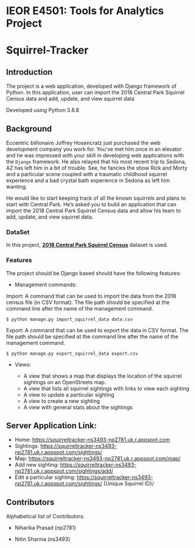 # IEOR E4501: Tools for Analytics Project
# Squirrel-Tracker

## Introduction
The project is a web application, developed with Django framework of Python. In this application, user can import the 2018 Central Park Squirrel Census data and add, update, and view squirrel data

Developed using Python 3.8.8

## Background
Eccentric billionaire Joffrey Hosencratz just purchased the web development company you work for. You’ve met him once in an elevator and he was impressed with your skill in developing web applications with the ``Django`` framework. He also relayed that his most recent trip to Sedona, AZ has left him in a bit of trouble. See, he fancies the show Rick and Morty and a particular scene coupled with a traumatic childhood squirrel experience and a bad crystal bath experience in Sedona as left him wanting. 

He would like to start keeping track of all the known squirrels and plans to start with Central Park. He’s asked you to build an application that can import the 2018 Central Park Squirrel Census data and allow his team to add, update, and view squirrel data. 

### DataSet
In this project, [**2018 Central Park Squirrel Census**](https://data.cityofnewyork.us/Environment/2018-Central-Park-Squirrel-Census-Squirrel-Data/vfnx-vebw) dataset is used.

### Features
The project should be Django based should have the following features:

-	Management commands:

  Import: A command that can be used to import the data from the 2018 census file (in CSV format). The file path should be specified at the command line after the name of the management command. 
  
  ```$ python manage.py import_squirrel_data data.csv```

  Export: A command that can be used to export the data in CSV format. The file path should be specified at the command line after the name of the management command. 
  
  ```$ python manage.py export_squirrel_data export.csv```


-	Views:

	 - A view that shows a map that displays the location of the squirrel sightings on an OpenStreets map.
	 - A view that lists all squirrel sightings with links to view each sighting
	 - A view to update a particular sighting
	 - A view to create a new sighting
	 - A view with general stats about the sightings


## Server Application Link:
   - Home: https://squirreltracker-ns3493-np2781.uk.r.appspot.com
   - Sightings: https://squirreltracker-ns3493-np2781.uk.r.appspot.com/sightings/
   - Map: https://squirreltracker-ns3493-np2781.uk.r.appspot.com/map/
   - Add new sighting: https://squirreltracker-ns3493-np2781.uk.r.appspot.com/sightings/add/
   - Edit a particular sighting: https://squirreltracker-ns3493-np2781.uk.r.appspot.com/sightings/ {Unique Squirrel ID}/



## Contributors

Alphabetical list of Contributors:

 - Niharika Prasad (np2781)

 - Nitin Sharma (ns3493)
